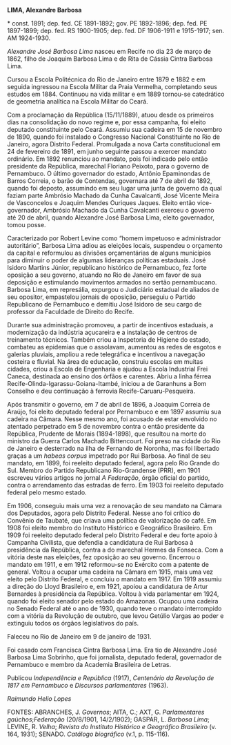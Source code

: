 **LIMA, Alexandre Barbosa**

\* const. 1891; dep. fed. CE 1891-1892; gov. PE 1892-1896; dep. fed. PE
1897-1899; dep. fed. RS 1900-1905; dep. fed. DF 1906-1911 e 1915-1917;
sen. AM 1924-1930.

*Alexandre José Barbosa Lima* nasceu em Recife no dia 23 de março de
1862, filho de Joaquim Barbosa Lima e de Rita de Cássia Cintra Barbosa
Lima.

Cursou a Escola Politécnica do Rio de Janeiro entre 1879 e 1882 e em
seguida ingressou na Escola Militar da Praia Vermelha, completando seus
estudos em 1884. Continuou na vida militar e em 1889 tornou-se
catedrático de geometria analítica na Escola Militar do Ceará.

Com a proclamação da República (15/11/1889), atuou desde os primeiros
dias na consolidação do novo regime e, por essa campanha, foi eleito
deputado constituinte pelo Ceará. Assumiu sua cadeira em 15 de novembro
de 1890, quando foi instalado o Congresso Nacional Constituinte no Rio
de Janeiro, agora Distrito Federal. Promulgada a nova Carta
constitucional em 24 de fevereiro de 1891, em junho seguinte passou a
exercer mandato ordinário. Em 1892 renunciou ao mandato, pois foi
indicado pelo então presidente da República, marechal Floriano Peixoto,
para o governo de Pernambuco. O último governador do estado, Antônio
Epaminondas de Barros Correia, o barão de Contendas, governara até 7 de
abril de 1892, quando foi deposto, assumindo em seu lugar uma junta de
governo da qual faziam parte Ambrósio Machado da Cunha Cavalcanti, José
Vicente Meira de Vasconcelos e Joaquim Mendes Ouriques Jaques. Eleito
então vice-governador, Ambrósio Machado da Cunha Cavalcanti exerceu o
governo até 20 de abril, quando Alexandre José Barbosa Lima, eleito
governador, tomou posse.

Caracterizado por Robert Levine como “homem impetuoso e administrador
autoritário”, Barbosa Lima adiou as eleições locais, suspendeu o
orçamento da capital e reformulou as divisões orçamentárias de alguns
municípios para diminuir o poder de algumas lideranças políticas
estaduais. José Isidoro Martins Júnior, republicano histórico de
Pernambuco, fez forte oposição a seu governo, atuando no Rio de Janeiro
em favor de sua deposição e estimulando movimentos armados no sertão
pernambucano. Barbosa Lima, em represália, expurgou o Judiciário
estadual de aliados de seu opositor, empastelou jornais de oposição,
perseguiu o Partido Republicano de Pernambuco e demitiu José Isidoro de
seu cargo de professor da Faculdade de Direito do Recife.

Durante sua administração promoveu, a partir de incentivos estaduais, a
modernização da indústria açucareira e a instalação de centros de
treinamento técnicos. Também criou a Inspetoria de Higiene do estado,
combateu as epidemias que o assolavam, aumentou as redes de esgotos e
galerias pluviais, ampliou a rede telegráfica e incentivou a navegação
costeira e fluvial. Na área de educação, construiu escolas em muitas
cidades, criou a Escola de Engenharia e ajudou a Escola Industrial Frei
Caneca, destinada ao ensino dos órfãos e carentes. Abriu a linha férrea
Recife-Olinda-Igarassu-Goiana-Itambé, iniciou a de Garanhuns a Bom
Conselho e deu continuação à ferrovia Recife-Caruaru-Pesqueira.

Após transmitir o governo, em 7 de abril de 1896, a Joaquim Correia de
Araújo, foi eleito deputado federal por Pernambuco e em 1897 assumiu sua
cadeira na Câmara. Nesse mesmo ano, foi acusado de estar envolvido no
atentado perpetrado em 5 de novembro contra o então presidente da
República, Prudente de Morais (1894-1898), que resultou na morte do
ministro da Guerra Carlos Machado Bittencourt. Foi preso na cidade do
Rio de Janeiro e desterrado na ilha de Fernando de Noronha, mas foi
libertado graças a um *habeas corpus* impetrado por Rui Barbosa. Ao
final de seu mandato, em 1899, foi reeleito deputado federal, agora pelo
Rio Grande do Sul. Membro do Partido Republicano Rio-Grandense (PRR), em
1901 escreveu vários artigos no jornal *A Federação*, órgão oficial do
partido, contra o arrendamento das estradas de ferro. Em 1903 foi
reeleito deputado federal pelo mesmo estado.

Em 1906, conseguiu mais uma vez a renovação de seu mandato na Câmara dos
Deputados, agora pelo Distrito Federal. Nesse ano foi crítico do
Convênio de Taubaté, que criava uma política de valorização do café. Em
1908 foi eleito membro do Instituto Histórico e Geográfico Brasileiro.
Em 1909 foi reeleito deputado federal pelo Distrito Federal e deu forte
apoio à Campanha Civilista, que defendia a candidatura de Rui Barbosa à
presidência da República, contra a do marechal Hermes da Fonseca. Com a
vitória deste nas eleições, fez oposição ao seu governo. Encerrou o
mandato em 1911, e em 1912 reformou-se no Exército com a patente de
general. Voltou a ocupar uma cadeira na Câmara em 1915, mais uma vez
eleito pelo Distrito Federal, e concluiu o mandato em 1917. Em 1919
assumiu a direção do Lloyd Brasileiro e, em 1921, apoiou a candidatura
de Artur Bernardes à presidência da República. Voltou à vida parlamentar
em 1924, quando foi eleito senador pelo estado do Amazonas. Ocupou uma
cadeira no Senado Federal até o ano de 1930, quando teve o mandato
interrompido com a vitória da Revolução de outubro, que levou Getúlio
Vargas ao poder e extinguiu todos os órgãos legislativos do país.

Faleceu no Rio de Janeiro em 9 de janeiro de 1931.

Foi casado com Francisca Cintra Barbosa Lima. Era tio de Alexandre José
Barbosa Lima Sobrinho, que foi jornalista, deputado federal, governador
de Pernambuco e membro da Academia Brasileira de Letras.

Publicou *Independência e República* (1917), *Centenário da Revolução de
1817 em Pernambuco* e *Discursos parlamentares* (1963).

*Raimundo Helio Lopes*

FONTES: ABRANCHES, J. *Governos*; AITA, C.; AXT, G. *Parlamentares
gaúchos*;*Federação* (20/8/1901, 14/2/1902); GASPAR, L. *Barbosa Lima*;
LEVINE, R. *Velha*; *Revista do Instituto Histórico e Geográfico
Brasileiro* (v. 164, 1931); SENADO. *Catálogo biográfico* (v.1, p.
115-116).
